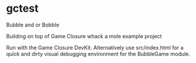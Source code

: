 # gctest
Bubble and or Bobble

Building on top of Game Closure whack a mole example project

Run with the Game Closure DevKit.
Alternatively use src/index.html for a quick and dirty visual debugging environment for the BubbleGame module.